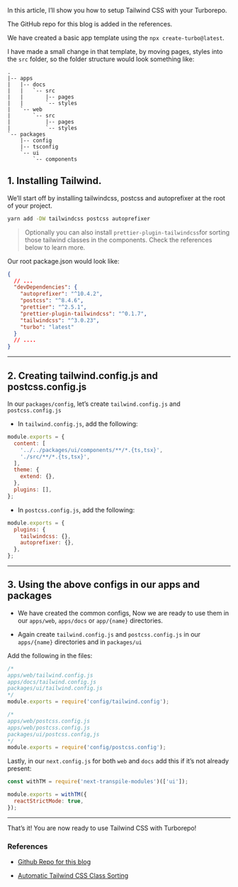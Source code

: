 
In this article, I’ll show you how to setup Tailwind CSS with your Turborepo.

The GitHub repo for this blog is added in the references.

We have created a basic app template using the `npx create-turbo@latest`.

I have made a small change in that template, by moving pages, styles into the `src` folder, so the folder structure would look something like:

```plain text
.
|-- apps
|   |-- docs
|   |   `-- src
|   |       |-- pages
|   |       `-- styles
|   `-- web
|       `-- src
|           |-- pages
|           `-- styles
`-- packages
    |-- config
    |-- tsconfig
    `-- ui
        `-- components
```

## 1. Installing Tailwind.

We’ll start off by installing tailwindcss, postcss and autoprefixer at the root of your project.

```bash
yarn add -DW tailwindcss postcss autoprefixer
```

> Optionally you can also install `prettier-plugin-tailwindcss`for sorting those tailwind classes in the components. Check the references below to learn more.

Our root package.json would look like:

```json
{
  // ...
  "devDependencies": {
    "autoprefixer": "^10.4.2",
    "postcss": "^8.4.6",
    "prettier": "^2.5.1",
    "prettier-plugin-tailwindcss": "^0.1.7",
    "tailwindcss": "^3.0.23",
    "turbo": "latest"
  }
  // ....
}
```

---

## 2. Creating tailwind.config.js and postcss.config.js

In our `packages/config`, let’s create `tailwind.config.js` and `postcss.config.js`

- In `tailwind.config.js`, add the following:

```javascript
module.exports = {
  content: [
    '../../packages/ui/components/**/*.{ts,tsx}',
    './src/**/*.{ts,tsx}',
  ],
  theme: {
    extend: {},
  },
  plugins: [],
};
```

- In `postcss.config.js`, add the following:

```javascript
module.exports = {
  plugins: {
    tailwindcss: {},
    autoprefixer: {},
  },
};
```

---

## 3. Using the above configs in our apps and packages

- We have created the common configs, Now we are ready to use them in our `apps/web`, `apps/docs` or `app/{name}` directories.

- Again create `tailwind.config.js` and `postcss.config.js` in our `apps/{name}` directories and in `packages/ui`

Add the following in the files:

```javascript
/*
apps/web/tailwind.config.js
apps/docs/tailwind.config.js
packages/ui/tailwind.config.js
*/
module.exports = require('config/tailwind.config');
```

```javascript
/*
apps/web/postcss.config.js
apps/web/postcss.config.js
packages/ui/postcss.config,js
*/
module.exports = require('config/postcss.config');
```

Lastly, in our `next.config.js` for both `web` and `docs` add this if it’s not already present:

```javascript
const withTM = require('next-transpile-modules')(['ui']);

module.exports = withTM({
  reactStrictMode: true,
});
```

---

That’s it! You are now ready to use Tailwind CSS with Turborepo!

### References

- [Github Repo for this blog](https://github.com/ShubhamVerma1811/turbo-tailwind)

- [Automatic Tailwind CSS Class Sorting](https://tailwindcss.com/blog/automatic-class-sorting-with-prettier)

